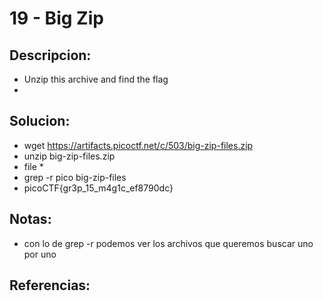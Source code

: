# 19 - Big Zip

## Descripcion:
* Unzip this archive and find the flag
* 

## Solucion:
* wget https://artifacts.picoctf.net/c/503/big-zip-files.zip
* unzip big-zip-files.zip
* file *
* grep -r pico big-zip-files
* picoCTF{gr3p_15_m4g1c_ef8790dc}

## Notas:
* con lo de grep -r podemos ver los archivos que queremos buscar uno por uno

## Referencias: